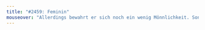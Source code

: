 ```yaml
---
title: "#2459: Feminin"
mouseover: "Allerdings bewahrt er sich noch ein wenig Mönnlichkeit. Sonst wäre er ein Siegsie."
---
```

